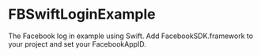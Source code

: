 FBSwiftLoginExample
===================
The Facebook log in example using Swift.
Add FacebookSDK.framework to your project and set your FacebookAppID.
